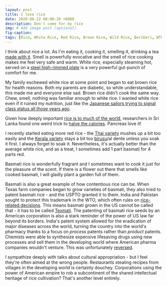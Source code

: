 ```yaml
---
layout: post
title: I love rice
date: 2020-06-22 08:00:20 +0800
description: Don't come for my rice
img: # Add image post (optional)
fig-caption: 
tags: [Rice, White Rice, Red Rice, Brown Rice, Wild Rice, Beriberi, WTO]
---
```


I think about rice a lot. As I'm eating it, cooking it, smelling it, drinking a tea [made with it](https://en.wikipedia.org/wiki/Genmaicha). Smell is powerfully evocative and the smell of rice cooking makes me feel very safe and warm. White rice, especially steaming hot, served on a [steel high-rimmed plate](https://media-cdn.tripadvisor.com/media/photo-s/09/71/75/82/hotel-raama.jpg) is a very powerful gut-punch of comfort for me.

My family eschewed white rice at some point and began to eat brown rice for health reasons. Both my parents are diabetic, so while understandable, this made me and everyone else sad. Brown rice didn't cook the same way. Chew, smell, nothing was familiar enough to white rice. I wanted white rice even if it ruined my nutrition, just like the [Japanese sailors trying to signal class status all those years ago](https://medium.com/war-is-boring/eating-too-much-rice-almost-sank-the-japanese-navy-f985772c81a6).

Given how deeply important [rice is to much of the world](https://www.reddit.com/r/AskReddit/comments/2np694/what_tasty_food_would_be_distusting_if_eaten_over/), researchers in Sri Lanka found one weird trick to [halve the calories](https://www.businessinsider.com/scientists-discovered-cook-rice-halve-calories-2018-10?IR=T). Pancreas love it!

I recently started eating more red rice - the [Thai variety](https://en.wikipedia.org/wiki/Red_Cargo_rice) mushes up a bit too easily and the [Kerala variety](https://en.wikipedia.org/wiki/Matta_rice) stays a bit too [birusu](https://en.wiktionary.org/wiki/%E0%B0%AC%E0%B0%BF%E0%B0%B0%E0%B1%81%E0%B0%B8%E0%B1%81)/al dente unless you soak it first. I always forget to soak it. Nevertheless, it's actually better than the average white rice, and as a treat, I sometimes add 1 part basmati for 4 parts red.

Basmati rice is wonderfully fragrant and I sometimes want to cook it just for the pleasure of the scent. If there is a flower out there that smells like cooked basmati, I will gladly plant a garden full of them.

Basmati is also a great example of how contentious rice can be. When Texas farm companies began to grow varieties of basmati, they also tried to patent basmati rice - and the USPTO granted it to them. India and Pakistan sought to protect this trademark in the WTO, which often rules on [rice-related decisions](https://www.npr.org/sections/money/2011/11/04/142016962/the-friday-podcast-how-fear-turned-a-surplus-into-scarcity). This means basmati grown in the US cannot be called that - it has to be called [Texmati](https://en.wikipedia.org/wiki/RiceTec#Basmati_patent_controversy). The patenting of basmati rice seeds by an American corporation is also a stark reminder of the power of US law far beyond its borders. India's patent system allowed for the eradication of major diseases across the world, turning the country into the world's pharmacy thanks to a focus on _process_ patents rather than _product_ patents. Chemists were able to synthesize expensive lifesaving drugs using new processes and sell them in the developing world where American pharma companies wouldn't venture. This was unfortunately [reversed](https://www.nytimes.com/2005/03/24/business/worldbusiness/india-adopts-patent-law-covering-pharmaceuticals.html).

I sympathize deeply with talks about cultural appropriation - but I feel they're often aimed at the wrong people. Restaurants stealing recipes from villages in the developing world is certainly douchey. Corporations using the power of American empire to rob a subcontinent of the shared intellectual heritage of rice cultivation? That's another level entirely.

